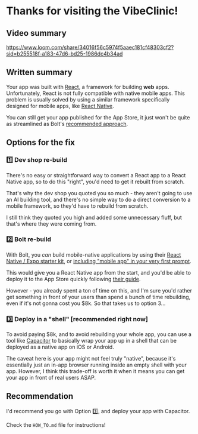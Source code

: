 # Thanks for visiting the VibeClinic!

## Video summary
https://www.loom.com/share/34016f56c5974f5aaec181cf48303cf2?sid=b255518f-a183-47d6-bd25-1986dc4b34ad

## Written summary
Your app was built with [React](https://react.dev), a framework for building **web** apps. Unfortunately, React is not fully compatible with native mobile apps. This problem is usually solved by using a similar framework specifically designed for mobile apps, like [React Native](https://reactnative.dev).

You can still get your app published for the App Store, it just won't be quite as streamlined as Bolt's [recommended approach](https://support.bolt.new/integrations/expo).

## Options for the fix
### 1️⃣ Dev shop re-build
There's no easy or straightforward way to convert a React app to a React Native app, so to do this "right", you'd need to get it rebuilt from scratch.

That's why the dev shop you quoted you so much - they aren't going to use an AI building tool, and there's no simple way to do a direct conversion to a mobile framework, so they'd have to rebuild from scratch.

I still think they quoted you high and added some unnecessary fluff, but that's where they were coming from.

### 2️⃣ Bolt re-build
With Bolt, you _can_ build mobile-native applications by using their [React Native / Expo starter kit](https://expo.dev/blog/bolt-expo-integration-announcement), or [including "mobile app" in your very first prompt](https://support.bolt.new/integrations/expo).

This would give you a React Native app from the start, and you'd be able to deploy it to the App Store quickly following [their guide](https://expo.dev/blog/how-to-get-your-ai-app-to-the-app-store).

However - you already spent a ton of time on this, and I'm sure you'd rather get something in front of your users than spend a bunch of time rebuilding, even if it's not gonna cost you $8k. So that takes us to option 3...

### 3️⃣ Deploy in a "shell" [recommended right now]
To avoid paying $8k, and to avoid rebuilding your whole app, you can use a tool like [Capacitor](https://capacitorjs.com) to basically wrap your app up in a shell that can be deployed as a native app on iOS or Android.

The caveat here is your app might not feel truly "native", because it's essentially just an in-app browser running inside an empty shell with your app. However, I think this trade-off is worth it when it means you can get your app in front of real users ASAP.

## Recommendation
I'd recommend you go with Option 3️⃣, and deploy your app with Capacitor.

Check the `HOW_TO.md` file for instructions!
